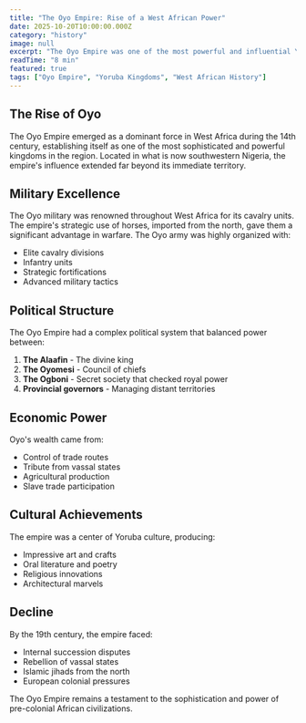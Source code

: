 ```yaml
---
title: "The Oyo Empire: Rise of a West African Power"
date: 2025-10-20T10:00:00.000Z
category: "history"
image: null
excerpt: "The Oyo Empire was one of the most powerful and influential Yoruba kingdoms, dominating West Africa from the 14th to the 19th century. Explore its military prowess, political structure, and ultimate decline."
readTime: "8 min"
featured: true
tags: ["Oyo Empire", "Yoruba Kingdoms", "West African History"]
---
```


## The Rise of Oyo

The Oyo Empire emerged as a dominant force in West Africa during the 14th century, establishing itself as one of the most sophisticated and powerful kingdoms in the region. Located in what is now southwestern Nigeria, the empire's influence extended far beyond its immediate territory.

## Military Excellence

The Oyo military was renowned throughout West Africa for its cavalry units. The empire's strategic use of horses, imported from the north, gave them a significant advantage in warfare. The Oyo army was highly organized with:

- Elite cavalry divisions
- Infantry units
- Strategic fortifications
- Advanced military tactics

## Political Structure

The Oyo Empire had a complex political system that balanced power between:

1. **The Alaafin** - The divine king
2. **The Oyomesi** - Council of chiefs
3. **The Ogboni** - Secret society that checked royal power
4. **Provincial governors** - Managing distant territories

## Economic Power

Oyo's wealth came from:
- Control of trade routes
- Tribute from vassal states
- Agricultural production
- Slave trade participation

## Cultural Achievements

The empire was a center of Yoruba culture, producing:
- Impressive art and crafts
- Oral literature and poetry
- Religious innovations
- Architectural marvels

## Decline

By the 19th century, the empire faced:
- Internal succession disputes
- Rebellion of vassal states
- Islamic jihads from the north
- European colonial pressures

The Oyo Empire remains a testament to the sophistication and power of pre-colonial African civilizations.
